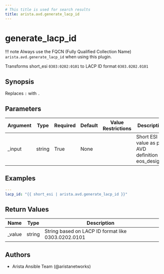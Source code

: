 ```yaml
---
# This title is used for search results
title: arista.avd.generate_lacp_id
---
```

<!--
  ~ Copyright (c) 2023 Arista Networks, Inc.
  ~ Use of this source code is governed by the Apache License 2.0
  ~ that can be found in the LICENSE file.
  -->

# generate_lacp_id

!!! note
    Always use the FQCN (Fully Qualified Collection Name) `arista.avd.generate_lacp_id` when using this plugin.

Transforms short\_esi <code>0303\:0202\:0101</code> to LACP ID format <code>0303.0202.0101</code>

## Synopsis

Replaces <code>\:</code> with <code>.</code>

## Parameters

| Argument | Type | Required | Default | Value Restrictions | Description |
| -------- | ---- | -------- | ------- | ------------------ | ----------- |
| _input | string | True | None |  | Short ESI value as per AVD definition in eos\_designs. |

## Examples

```yaml
---
lacp_id: "{{ short_esi | arista.avd.generate_lacp_id }}"
```

## Return Values

| Name | Type | Description |
| ---- | ---- | ----------- |
| _value | string | String based on LACP ID format like 0303.0202.0101 |

## Authors

- Arista Ansible Team (@aristanetworks)
